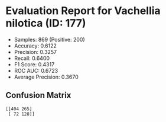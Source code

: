 # Evaluation Report for Vachellia nilotica (ID: 177)
- Samples: 869 (Positive: 200)
- Accuracy: 0.6122
- Precision: 0.3257
- Recall: 0.6400
- F1 Score: 0.4317
- ROC AUC: 0.6723
- Average Precision: 0.3670

## Confusion Matrix
```
[[404 265]
 [ 72 128]]
```